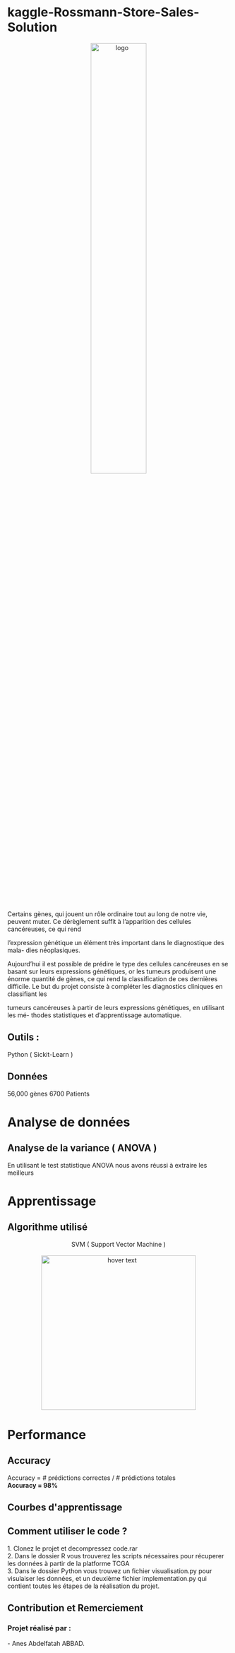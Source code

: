 <h1>kaggle-Rossmann-Store-Sales-Solution
</h1>
<p align="center">
  <img src="https://storage.googleapis.com/kainofreelancerpictures/anes/front_page.png" width="50%" title="logo">
</p>
Certains gènes, qui jouent un rôle ordinaire tout au long de notre vie, peuvent
muter. Ce dérèglement suffit à l’apparition des cellules cancéreuses, ce qui rend

l’expression génétique un élément très important dans le diagnostique des mala-
dies néoplasiques.

Aujourd’hui il est possible de prédire le type des cellules cancéreuses en se basant
sur leurs expressions génétiques, or les tumeurs produisent une énorme quantité
de gènes, ce qui rend la classification de ces dernières difficile.
Le but du projet consiste à compléter les diagnostics cliniques en classifiant les

tumeurs cancéreuses à partir de leurs expressions génétiques, en utilisant les mé-
thodes statistiques et d’apprentissage automatique.
<h2> Outils : </h2>
Python ( Sickit-Learn )
<h2>Données</h2>
56,000 gènes
6700 Patients
<h1>Analyse de données</h1>
<h2>Analyse de la variance ( ANOVA )</h2>
<p> 
 En utilisant le test statistique ANOVA nous avons réussi à extraire les meilleurs
</p>


<h1>Apprentissage</h1>
<h2>Algorithme utilisé</h2>
<p align="center">
  SVM ( Support Vector Machine )
  <br><br>
  <img src="https://zestedesavoir.com/media/galleries/3985/5128cf36-de17-4ebb-9495-90c9d85f006f.png" width="350" title="hover text">
</p>
<h1>Performance</h1> 
<h2>Accuracy</h2>
Accuracy = # prédictions correctes / # prédictions totales
<br>
<strong> Accuracy = 98% </strong>
<h2>Courbes d'apprentissage</h2>

<h2>Comment utiliser le code ?</h2>
1. Clonez le projet et decompressez code.rar
<br>
2. Dans le dossier R vous trouverez les scripts nécessaires pour récuperer les données à partir de la platforme TCGA
<br>
3. Dans le dossier Python vous trouvez un fichier visualisation.py pour visulaiser les données, et un deuxième fichier implementation.py qui contient toutes les étapes de la réalisation du projet.
<h2>Contribution et Remerciement</h2>
<h3>Projet réalisé par :</h3>
- Anes Abdelfatah ABBAD.
